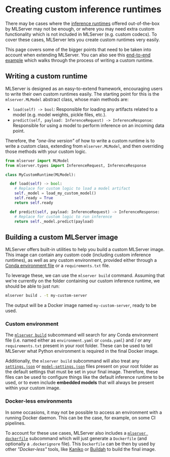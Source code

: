 # Creating custom inference runtimes

There may be cases where the [inference runtimes](../index) offered
out-of-the-box by MLServer may not be enough, or where you may need extra
custom functionality which is not included in MLServer (e.g. custom codecs).
To cover these cases, MLServer lets you create custom runtimes very easily.

This page covers some of the bigger points that need to be taken into account
when extending MLServer.
You can also see this [end-to-end example](../example/custom/README) which
walks through the process of writing a custom runtime.

## Writing a custom runtime

MLServer is designed as an easy-to-extend framework, encouraging users to write
their own custom runtimes easily.
The starting point for this is the `mlserver.MLModel` abstract class, whose
main methods are:

- `load(self) -> bool`:
  Responsible for loading any artifacts related to a model (e.g. model
  weights, pickle files, etc.).
- `predict(self, payload: InferenceRequest) -> InferenceResponse`:
  Responsible for using a model to perform inference on an incoming data point.

Therefore, the _"one-line version"_ of how to write a custom runtime is to
write a custom class, extending from `mlserver.MLModel`, and then overriding
those methods with your custom logic.

```python
from mlserver import MLModel
from mlserver.types import InferenceRequest, InferenceResponse

class MyCustomRuntime(MLModel):

  def load(self) -> bool:
    # Replace for custom logic to load a model artifact
    self._model = load_my_custom_model()
    self.ready = True
    return self.ready

  def predict(self, payload: InferenceRequest) -> InferenceResponse:
    # Replace for custom logic to run inference
    return self._model.predict(payload)
```

## Building a custom MLServer image

MLServer offers built-in utilities to help you build a custom MLServer image.
This image can contain any custom code (including custom inference runtimes),
as well as any custom environment, provided either through a [Conda environment
file](https://conda.io/projects/conda/en/latest/user-guide/tasks/manage-environments.html)
or a `requirements.txt` file.

To leverage these, we can use the `mlserver build` command.
Assuming that we're currently on the folder containing our custom inference
runtime, we should be able to just run:

```bash
mlserver build . -t my-custom-server
```

The output will be a Docker image named `my-custom-server`, ready to be used.

### Custom environment

The [`mlserver build`](../reference/cli) subcommand will search for any Conda
environment file (i.e. named either as `environment.yaml` or `conda.yaml`) and
/ or any `requirements.txt` present in your root folder.
These can be used to tell MLServer what Python environment is required in the
final Docker image.

Additionally, the `mlserver build` subcommand will also treat any
[`settings.json`](../reference/settings) or
[`model-settings.json`](../reference/model-settings) files present on your root
folder as the default settings that must be set in your final image.
Therefore, these files can be used to configure things like the default
inference runtime to be used, or
to even include **embedded models** that will always be present within your custom image.

### Docker-less environments

In some occasions, it may not be possible to access an environment with a
running Docker daemon.
This can be the case, for example, on some CI pipelines.

To account for these use cases, MLServer also includes a [`mlserver dockerfile`](../reference/cli)
subcommand which will just generate a `Dockerfile` (and optionally a
`.dockerignore` file).
This `Dockerfile` can be then by used by other _"Docker-less"_ tools, like
[Kaniko](https://github.com/GoogleContainerTools/kaniko) or
[Buildah](https://buildah.io/) to build the final image.
